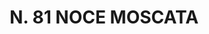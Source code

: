 ---
title: "N. 81 NOCE MOSCATA"
plant-name: "N. 81"
plant-number: "081"
plant-xml: "/assets/xml/plant081.xml"
plant-title: "N. 81 NOCE MOSCATA"
plant-taxon-link: ""
plant-taxon-link: ""
layout: single-xml
---